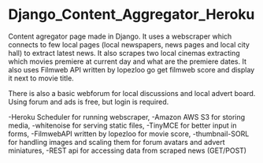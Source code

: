 # Django_Content_Aggregator_Heroku

Content agregator page made in Django.
It uses a webscraper which connects to few local pages (local newspapers, news pages and local city hall) to extract latest news.
It also scrapes two local cinemas extracting which movies premiere at current day and what are the premiere dates.
It also uses Filmweb API written by lopezloo go get filmweb score and display it next to movie title.

There is also a basic webforum for local discussions and local advert board.
Using forum and ads is free, but login is required.


-Heroku Scheduler for running webscraper,
-Amazon AWS S3 for storing media,
-whitenoise for serving static files,
-TinyMCE for better input in forms,
-FilmwebAPI written by lopezloo for movie score,
-thumbnail-SORL for handling images and scaling them for forum avatars and advert miniatures,
-REST api for accessing data from scraped news (GET/POST)
